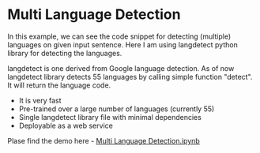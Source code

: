 # Multi Language Detection
In this example, we can see the code snippet for detecting (multiple) languages on given input sentence. Here I am using langdetect  python library for detecting the languages.

langdetect is one derived from Google language detection. As of now langdetect library detects 55 languages by calling simple function "detect". It will return the language code.

- It is very fast
- Pre-trained over a large number of languages (currently 55)
- Single langdetect library file with minimal dependencies
- Deployable as a web service


Plase find the demo here - [Multi Language Detection.ipynb](https://github.com/prabhakar2020/Multi_Language_Detection/blob/master/Multi%20Language%20Detection.ipynb "asdasd")
